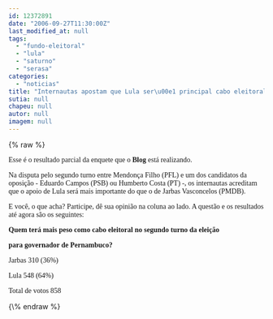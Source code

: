 ```yaml
---
id: 12372891
date: "2006-09-27T11:30:00Z"
last_modified_at: null
tags:
  - "fundo-eleitoral"
  - "lula"
  - "saturno"
  - "serasa"
categories:
  - "noticias"
title: "Internautas apostam que Lula ser\u00e1 principal cabo eleitoral no 2\u00ba turno"
sutia: null
chapeu: null
autor: null
imagem: null
---
```

{\% raw %}
<p><P><FONT face=Verdana>Esse é o resultado parcial da enquete que o <STRONG>Blog</STRONG> está realizando. </FONT></P></p>
<p><P><FONT face=Verdana>Na disputa pelo segundo turno entre Mendonça Filho (PFL) e um dos candidatos da oposição - Eduardo Campos (PSB) ou Humberto Costa (PT) -, os internautas acreditam que o apoio de Lula será mais importante do que o de Jarbas Vasconcelos (PMDB).</FONT></P></p>
<p><P><FONT face=Verdana>E você, o que acha? Participe, dê sua opinião na coluna ao lado. A questão e os resultados até agora são os seguintes:</FONT></P></p>
<p><P><FONT face=Verdana><STRONG>Quem terá mais peso como cabo eleitoral no segundo turno da eleição</p>
<p> para governador de Pernambuco?</STRONG></FONT></P></p>
<p><P><FONT face=Verdana>Jarbas 310 (36%)</FONT></P></p>
<p><P><FONT face=Verdana>Lula 548 (64%)</FONT></P></p>
<p><P><FONT face=Verdana>Total de votos 858</FONT></P> </p>
{\% endraw %}